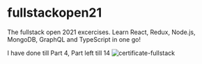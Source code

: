 # fullstackopen21
The fullstack open 2021 excercises. 
Learn React, Redux, Node.js, MongoDB, GraphQL and TypeScript in one go!

I have done till Part 4, Part left till 14
![certificate-fullstack](https://user-images.githubusercontent.com/63319865/160117091-c1bfb18f-53fc-4c0f-b608-92f1e3e2e91f.png)
